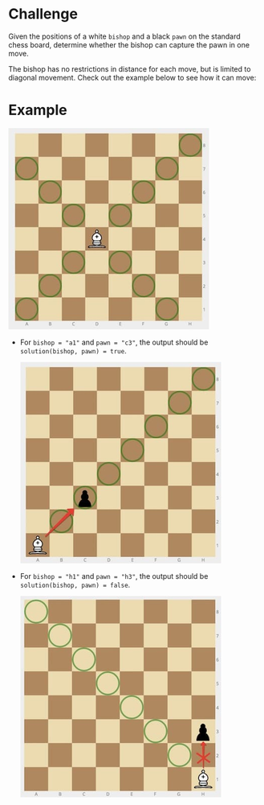 # Challenge
Given the positions of a white `bishop` and a black `pawn` on the standard chess board, determine whether the bishop can capture the pawn in one move.

The bishop has no restrictions in distance for each move, but is limited to diagonal movement. Check out the example below to see how it can move:

# Example
![A bishop on a chess board](./bishop-01.jpg)

- For `bishop = "a1"` and `pawn = "c3"`, the output should be `solution(bishop, pawn) = true`.

	![A bishop that can attack a pawn](./bishop-02.jpg)

- For `bishop = "h1"` and `pawn = "h3"`, the output should be `solution(bishop, pawn) = false`.

	![A bishop that cannot attack a pawn](./bishop-03.jpg)
